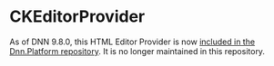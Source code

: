 ﻿# CKEditorProvider

As of DNN 9.8.0, this HTML Editor Provider is now [included in the Dnn.Platform repository](https://github.com/dnnsoftware/Dnn.Platform/tree/v9.8.0/DNN%20Platform/Providers/HtmlEditorProviders/DNNConnect.CKE). It is no longer maintained in this repository.
